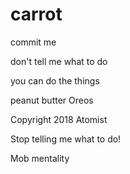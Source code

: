 # carrot

 
 
commit me       

don't tell me what to do
  
you can do the things

peanut butter Oreos

Copyright 2018 Atomist
 
Stop telling me what to do!

Mob mentality    
